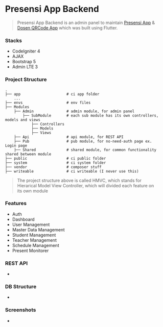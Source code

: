 Presensi App Backend
======================
> Presensi App Backend is an admin panel to maintain [Presensi App](https://github.com/rasyidcode/flutter_presensi_mhs) & [Dosen QRCode App](https://github.com/rasyidcode/flutter_qrcode_dsn) which was built using Flutter.

### Stacks
- CodeIgniter 4
- AJAX
- Bootstrap 5
- Admin LTE 3

### Project Structure
    .
    ├── app                     # ci app folder
        ...
    ├── envs                    # env files
    ├── Modules
        ├── Admin               # admin module, for admin panel
            ├── SubModule       # each sub module has its own controllers, models and views
                ├── Controllers 
                ├── Models      
                ├── Views       
        ├── Api                 # api module, for REST API
        ├── Pub                 # pub module, for no-need-auth page ex. Login page
        ├── Shared              # shared module, for common functionality shared between module
    ├── public                  # ci public folder
    ├── system                  # ci system folder
    ├── vendor                  # composer stuff
    ├── writeable               # ci writeable (I never use this)

> The project structure above is called HMVC, which stands for Hierarical Model View Controller, which will divided each feature on its own module
### Features
- Auth
- Dashboard
- User Management
- Master Data Management
- Student Management
- Teacher Management
- Schedule Management
- Present Monitorer

### REST API
-

### DB Structure
- 

### Screenshots
-